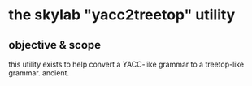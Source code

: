 # the skylab "yacc2treetop" utility

## objective & scope

this utility exists to help convert a YACC-like grammar to a
treetop-like grammar. ancient.

